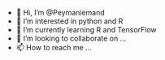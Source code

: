 - 👋 Hi, I’m @Peymaniemand
- 👀 I’m interested in python and R
- 🌱 I’m currently learning R and TensorFlow
- 💞️ I’m looking to collaborate on ...
- 📫 How to reach me ...

<!---
Peymaniemand/Peymaniemand is a ✨ special ✨ repository because its `README.md` (this file) appears on your GitHub profile.
You can click the Preview link to take a look at your changes.
--->

